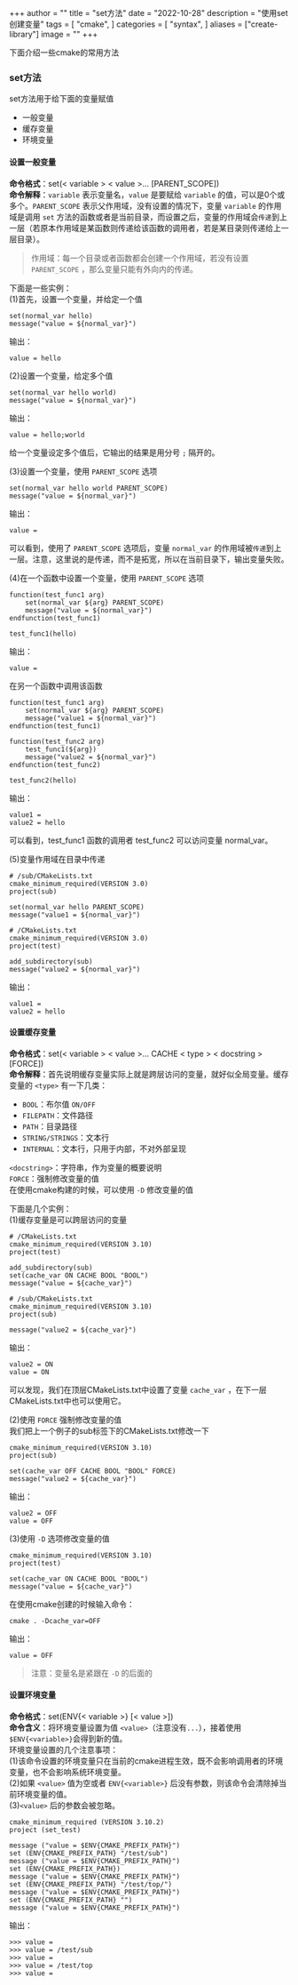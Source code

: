 +++
author = ""
title = "set方法"
date = "2022-10-28"
description = "使用set创建变量"
tags = [
    "cmake",
]
categories = [
    "syntax",
]
aliases = ["create-library"]
image = ""
+++  


下面介绍一些cmake的常用方法  

### set方法
set方法用于给下面的变量赋值  

- 一般变量
- 缓存变量
- 环境变量

#### 设置一般变量 
**命令格式**：set(< variable > < value >... [PARENT_SCOPE])  
**命令解释**：`variable` 表示变量名，`value` 是要赋给 `variable` 的值，可以是0个或多个。`PARENT_SCOPE` 表示父作用域，没有设置的情况下，变量 `variable` 的作用域是调用 `set` 方法的函数或者是当前目录，而设置之后，变量的作用域会`传递`到上一层（若原本作用域是某函数则传递给该函数的调用者，若是某目录则传递给上一层目录）。
>作用域：每一个目录或者函数都会创建一个作用域，若没有设置 `PARENT_SCOPE` ，那么变量只能有外向内的传递。  

下面是一些实例：  
(1)首先，设置一个变量，并给定一个值  
```
set(normal_var hello)
message("value = ${normal_var}")
```
输出：
```
value = hello
```  

(2)设置一个变量，给定多个值  
```
set(normal_var hello world)
message("value = ${normal_var}")
```
输出：
```
value = hello;world
```
给一个变量设定多个值后，它输出的结果是用分号 `;` 隔开的。  

(3)设置一个变量，使用 `PARENT_SCOPE` 选项
```
set(normal_var hello world PARENT_SCOPE)
message("value = ${normal_var}")
```
输出：
```
value =
```
可以看到，使用了 `PARENT_SCOPE` 选项后，变量 `normal_var` 的作用域被`传递`到上一层。注意，这里说的是传递，而不是拓宽，所以在当前目录下，输出变量失败。  

(4)在一个函数中设置一个变量，使用 `PARENT_SCOPE` 选项
```
function(test_func1 arg)
	set(normal_var ${arg} PARENT_SCOPE)
	message("value = ${normal_var}")
endfunction(test_func1)

test_func1(hello)
```
输出：
```
value =
```
在另一个函数中调用该函数
```
function(test_func1 arg)
	set(normal_var ${arg} PARENT_SCOPE)
	message("value1 = ${normal_var}")
endfunction(test_func1)

function(test_func2 arg)
	test_func1(${arg})
	message("value2 = ${normal_var}")
endfunction(test_func2)

test_func2(hello) 
```
输出：
```
value1 =
value2 = hello
```
可以看到，test_func1 函数的调用者 test_func2 可以访问变量 normal_var。  

(5)变量作用域在目录中传递  
```
# /sub/CMakeLists.txt
cmake_minimum_required(VERSION 3.0)
project(sub)

set(normal_var hello PARENT_SCOPE)
message("value1 = ${normal_var}")
```
```
# /CMakeLists.txt
cmake_minimum_required(VERSION 3.0)
project(test)

add_subdirectory(sub)
message("value2 = ${normal_var}")
```
输出：
```
value1 =
value2 = hello
```  


#### 设置缓存变量
**命令格式**：set(< variable > < value >... CACHE < type > < docstring > [FORCE])  
**命令解释**：首先说明缓存变量实际上就是跨层访问的变量，就好似全局变量。缓存变量的 `<type>` 有一下几类：  

- `BOOL`：布尔值 `ON/OFF` 
- `FILEPATH`：文件路径
- `PATH`：目录路径
- `STRING/STRINGS`：文本行
- `INTERNAL`：文本行，只用于内部，不对外部呈现

`<docstring>`：字符串，作为变量的概要说明  
`FORCE`：强制修改变量的值  
在使用cmake构建的时候，可以使用 `-D` 修改变量的值

下面是几个实例：  
(1)缓存变量是可以跨层访问的变量
```
# /CMakeLists.txt
cmake_minimum_required(VERSION 3.10)
project(test)

add_subdirectory(sub)
set(cache_var ON CACHE BOOL "BOOL")
message("value = ${cache_var}")
```
```
# /sub/CMakeLists.txt
cmake_minimum_required(VERSION 3.10)
project(sub)

message("value2 = ${cache_var}")
```
输出：
```
value2 = ON
value = ON
```
可以发现，我们在顶层CMakeLists.txt中设置了变量 `cache_var` ，在下一层CMakeLists.txt中也可以使用它。  

(2)使用 `FORCE` 强制修改变量的值  
我们把上一个例子的sub标签下的CMakeLists.txt修改一下
```
cmake_minimum_required(VERSION 3.10)
project(sub)

set(cache_var OFF CACHE BOOL "BOOL" FORCE)
message("value2 = ${cache_var}")
```
输出：
```
value2 = OFF
value = OFF
```
(3)使用 `-D` 选项修改变量的值
```
cmake_minimum_required(VERSION 3.10)
project(test)

set(cache_var ON CACHE BOOL "BOOL")
message("value = ${cache_var}")
```
在使用cmake创建的时候输入命令：
```
cmake . -Dcache_var=OFF
```
输出：
```
value = OFF
```
>注意：变量名是紧跟在 `-D` 的后面的  


#### 设置环境变量
**命令格式**：set(ENV{< variable >} [< value >])  
**命令含义**：将环境变量设置为值 `<value>`（注意没有`...`），接着使用`$ENV{<variable>}`会得到新的值。  
环境变量设置的几个注意事项：  
(1)该命令设置的环境变量只在当前的cmake进程生效，既不会影响调用者的环境变量，也不会影响系统环境变量。  
(2)如果 `<value>` 值为空或者 `ENV{<variable>}` 后没有参数，则该命令会清除掉当前环境变量的值。  
(3)`<value>` 后的参数会被忽略。  

```
cmake_minimum_required (VERSION 3.10.2)
project (set_test)

message ("value = $ENV{CMAKE_PREFIX_PATH}")
set (ENV{CMAKE_PREFIX_PATH} "/test/sub")
message ("value = $ENV{CMAKE_PREFIX_PATH}")
set (ENV{CMAKE_PREFIX_PATH})
message ("value = $ENV{CMAKE_PREFIX_PATH}")
set (ENV{CMAKE_PREFIX_PATH} "/test/top/") 
message ("value = $ENV{CMAKE_PREFIX_PATH}")
set (ENV{CMAKE_PREFIX_PATH} "") 
message ("value = $ENV{CMAKE_PREFIX_PATH}")
```
输出：
```
>>> value =
>>> value = /test/sub
>>> value =
>>> value = /test/top
>>> value =
```